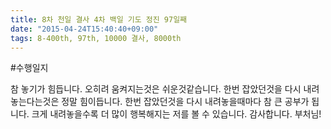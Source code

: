 ```yaml
---
title: 8차 천일 결사 4차 백일 기도 정진 97일째
date: "2015-04-24T15:40:40+09:00"
tags: 8-400th, 97th, 10000 결사, 8000th
---
```


#수행일지

참 놓기가 힘듭니다. 오히려 움켜지는것은 쉬운것같습니다. 한번 잡았던것을 다시 내려놓는다는것은 정말 힘이듭니다. 한번 잡았던것을 다시 내려놓을때마다 참 큰 공부가 됩니다. 크게 내려놓을수록 더 많이 행복해지는 저를 볼 수 있습니다. 감사합니다. 부처님!
